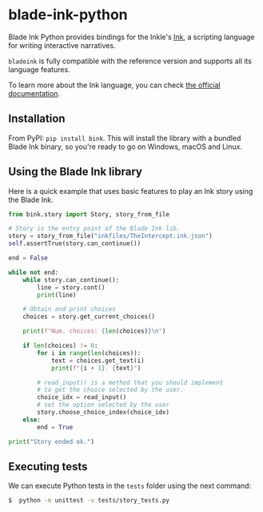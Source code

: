 # blade-ink-python

Blade Ink Python provides bindings for the Inkle's [Ink](https://github.com/inkle/ink), a scripting language for writing interactive narratives.

`bladeink` is fully compatible with the reference version and supports all its language features.

To learn more about the Ink language, you can check [the official documentation](https://github.com/inkle/ink/blob/master/Documentation/WritingWithInk.md).

## Installation
From PyPI: `pip install bink`. This will install the library with a bundled Blade Ink binary, so you're ready to go on Windows, macOS and Linux.

## Using the Blade Ink library

Here is a quick example that uses basic features to play an Ink story using the Blade Ink.

```python
from bink.story import Story, story_from_file

# Story is the entry point of the Blade Ink lib.
story = story_from_file("inkfiles/TheIntercept.ink.json")
self.assertTrue(story.can_continue())

end = False

while not end:
    while story.can_continue():
        line = story.cont()
        print(line)

    # Obtain and print choices
    choices = story.get_current_choices()

    print(f"Num. choices: {len(choices)}\n")

    if len(choices) != 0:
        for i in range(len(choices)):
            text = choices.get_text(i)
            print(f"{i + 1}. {text}")

        # read_input() is a method that you should implement
        # to get the choice selected by the user.
        choice_idx = read_input()
        # set the option selected by the user
        story.choose_choice_index(choice_idx)
    else:
        end = True

print("Story ended ok.")
```

## Executing tests

We can execute Python tests in the `tests` folder using the next command:

```bash
$  python -m unittest -v tests/story_tests.py 
```

